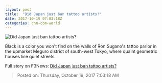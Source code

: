 ```yaml
---
layout: post
title:  "Did Japan just ban tattoo artists?"
date: 2017-10-19 07:03:18Z
categories: cnn-com-world
---
```


![Did Japan just ban tattoo artists?](http://cdn.cnn.com/cnnnext/dam/assets/171016155357-tattoo-tease-super-tease.jpg)

Black is a color you won't find on the walls of Ron Sugano's tattoo parlor in the upmarket Meguro district of south-west Tokyo, where quaint geometric houses line quiet streets.


Full story on F3News: [Did Japan just ban tattoo artists?](http://www.f3nws.com/n/sDNtWH)

> Posted on: Thursday, October 19, 2017 7:03:18 AM
